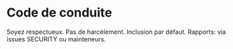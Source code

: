 # Code de conduite

Soyez respectueux. Pas de harcèlement. Inclusion par défaut. Rapports: via issues SECURITY ou mainteneurs.
